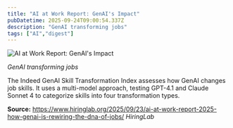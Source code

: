 ```yaml
---
title: "AI at Work Report: GenAI's Impact"
pubDatetime: 2025-09-24T09:00:54.337Z
description: "GenAI transforming jobs"
tags: ["AI","digest"]
---
```


![AI at Work Report: GenAI's Impact](https://www.hiringlab.org/wp-content/uploads/2025/09/Screenshot-2025-09-09-at-11.42.33-AM.png)

_GenAI transforming jobs_

The Indeed GenAI Skill Transformation Index assesses how GenAI changes job skills. It uses a multi-model approach, testing GPT-4.1 and Claude Sonnet 4 to categorize skills into four transformation types.

**Source:** https://www.hiringlab.org/2025/09/23/ai-at-work-report-2025-how-genai-is-rewiring-the-dna-of-jobs/ *HiringLab*
